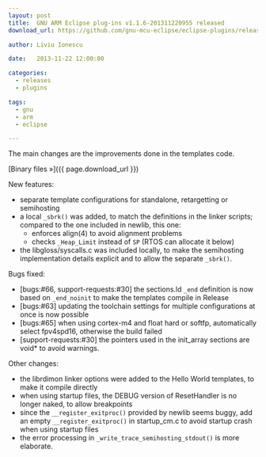 ```yaml
---
layout: post
title:  GNU ARM Eclipse plug-ins v1.1.6-201311220955 released
download_url: https://github.com/gnu-mcu-eclipse/eclipse-plugins/releases/tag/v1.1.6-201311220955

author: Liviu Ionescu

date:   2013-11-22 12:00:00

categories:
  - releases
  - plugins

tags:
  - gnu
  - arm
  - eclipse

---
```


The main changes are the improvements done in the templates code.

[Binary files »]({{ page.download_url }})

New features:

- separate template configurations for standalone, retargetting or semihosting
- a local `_sbrk()` was added, to match the definitions in the linker scripts; compared to the one included in newlib, this one:
  * enforces align(4) to avoid alignment problems
  * checks `_Heap_Limit` instead of `SP` (RTOS can allocate it below)
- the libgloss/syscalls.c was included locally, to make the semihosting implementation details explicit and to allow the separate `_sbrk()`.

Bugs fixed:

- [bugs:#66, support-requests:#30] the sections.ld `_end` definition is now based on `_end_noinit` to make the templates compile in Release
- [bugs:#63] updating the toolchain settings for multiple configurations at once is now possible
- [bugs:#65] when using cortex-m4 and float hard or softfp, automatically select fpv4spd16, otherwise the build failed
- [support-requests:#30] the pointers used in the init_array sections are void* to avoid warnings.

Other changes:

- the librdimon linker options were added to the Hello World templates, to make it compile directly
- when using startup files, the DEBUG version of ResetHandler is no longer naked, to allow breakpoints
- since the `__register_exitproc()` provided by newlib seems buggy, add an empty `__register_exitproc()` in startup_cm.c to avoid startup crash when using startup files
- the error processing in `_write_trace_semihosting_stdout()` is more elaborate.
